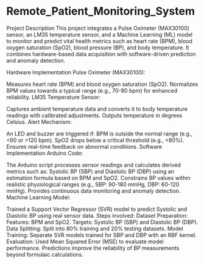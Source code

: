 # Remote_Patient_Monitoring_System
Project Description
This project integrates a Pulse Oximeter (MAX30100) sensor, an LM35 temperature sensor, and a Machine Learning (ML) model to monitor and predict vital health metrics such as heart rate (BPM), blood oxygen saturation (SpO2), blood pressure (BP), and body temperature. It combines hardware-based data acquisition with software-driven prediction and anomaly detection.

Hardware Implementation
Pulse Oximeter (MAX30100):

Measures heart rate (BPM) and blood oxygen saturation (SpO2).
Normalizes BPM values towards a typical range (e.g., 70-80 bpm) for enhanced reliability.
LM35 Temperature Sensor:

Captures ambient temperature data and converts it to body temperature readings with calibrated adjustments.
Outputs temperature in degrees Celsius.
Alert Mechanism:

An LED and buzzer are triggered if:
BPM is outside the normal range (e.g., <60 or >120 bpm).
SpO2 drops below a critical threshold (e.g., <80%).
Ensures real-time feedback on abnormal conditions.
Software Implementation
Arduino Code:

The Arduino script processes sensor readings and calculates derived metrics such as:
Systolic BP (SBP) and Diastolic BP (DBP) using an estimation formula based on BPM and SpO2.
Constrains BP values within realistic physiological ranges (e.g., SBP: 90-180 mmHg, DBP: 60-120 mmHg).
Provides continuous data monitoring and anomaly detection.
Machine Learning Model:

Trained a Support Vector Regressor (SVR) model to predict Systolic and Diastolic BP using real sensor data.
Steps involved:
Dataset Preparation:
Features: BPM and SpO2.
Targets: Systolic BP (SBP) and Diastolic BP (DBP).
Data Splitting:
Split into 80% training and 20% testing datasets.
Model Training:
Separate SVR models trained for SBP and DBP with an RBF kernel.
Evaluation:
Used Mean Squared Error (MSE) to evaluate model performance.
Predictions improve the reliability of BP measurements beyond formulaic calculations.
